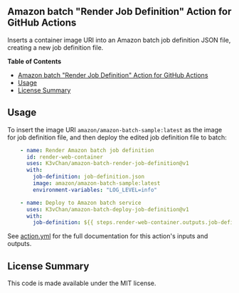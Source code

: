 ## Amazon batch "Render Job Definition" Action for GitHub Actions

Inserts a container image URI into an Amazon batch job definition JSON file, creating a new job definition file.

**Table of Contents**

<!-- toc -->

- [Amazon batch "Render Job Definition" Action for GitHub Actions](#amazon-batch-render-job-definition-action-for-github-actions)
- [Usage](#usage)
- [License Summary](#license-summary)

<!-- tocstop -->

## Usage

To insert the image URI `amazon/amazon-batch-sample:latest` as the image for job definition file, and then deploy the edited job definition file to batch:

```yaml
    - name: Render Amazon batch job definition
      id: render-web-container
      uses: K3vChan/amazon-batch-render-job-definition@v1
      with:
        job-definition: job-definition.json
        image: amazon/amazon-batch-sample:latest
        environment-variables: "LOG_LEVEL=info"

    - name: Deploy to Amazon batch service
      uses: K3vChan/amazon-batch-deploy-job-definition@v1
      with:
        job-definition: ${{ steps.render-web-container.outputs.job-definition }}
```

See [action.yml](action.yml) for the full documentation for this action's inputs and outputs.

## License Summary

This code is made available under the MIT license.
